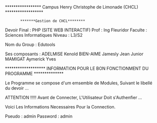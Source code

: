 ***************** Campus Henry Christophe de Limonade (CHCL) ******************

           *******Gestion de CHCL********

Devoir Final : PHP (SITE WEB INTERACTIF)
Prof : Ing Fleuridor 
Faculte : Sciences Informatiques
Niveau : L3/S2

Nom du Group : Edutools

Ses composants :    ADELMISE Kenold
                    BIEN-AIME Jamesly Jean Junior
                    MAMIGAT Aymerick Yves


******************* INFORMATION POUR LE BON FONCTIONMENT DU PROGRAMME **************

Le Programme se compose d'um emsemble de Modules, Suivant le libellé du devoir ...

ATTENTION !!!!!
Avant de Connecter, L'Utilisateur Doit s'Authenfier ...

Voici Les Informations Necessaires Pour la Connection.

Pseudo                  : admin
Password                : admin
